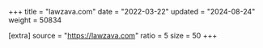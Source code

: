 +++
title = "lawzava.com"
date = "2022-03-22"
updated = "2024-08-24"
weight = 50834

[extra]
source = "https://lawzava.com"
ratio = 5
size = 50
+++
